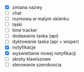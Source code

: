 - [x] zmiana nazwy
- [ ] chat
- [ ] rozmowa w malym okienku
- [ ] taski 
- [ ] time tracker
- [ ] dodawanie taska (api)
- [ ] dyktowanie taska (api + wisper)
- [x] notyfikacje
- [x] wyswietlanie nowej notyfikacji 
- [ ] skroty klawiszowe
- [ ] sterowanie szerokoscia
